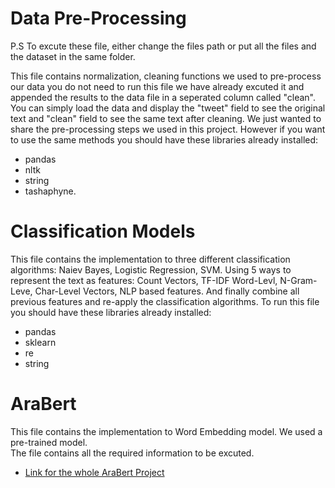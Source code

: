 # Data Pre-Processing
P.S To excute these file, either change the files path or put all the files and the dataset in the same folder.  
  
  
This file contains normalization, cleaning functions we used to pre-process our data
you do not need to run this file we have already excuted it and appended the results 
to the data file in a seperated column called "clean". You can simply load the data
and display the "tweet" field to see the original text and "clean" field to see
the same text after cleaning. We just wanted to share the pre-processing steps we used in this project.
However if you want to use the same methods you should have these libraries already installed:
* pandas
* nltk
* string
* tashaphyne.

# Classification Models

This file contains the implementation to three different classification algorithms:
Naiev Bayes, Logistic Regression, SVM. Using 5 ways to represent the text as features:
Count Vectors, TF-IDF Word-Levl, N-Gram-Leve, Char-Level Vectors, NLP based features.
And finally combine all previous features and re-apply the classification algorithms.
To run this file you should have these libraries already installed:
* pandas
* sklearn
* re
* string

# AraBert
This file contains the implementation to Word Embedding model. We used a pre-trained model.  
The file contains all the required information to be excuted.
* [Link for the whole AraBert Project](https://github.com/aub-mind/arabert)

